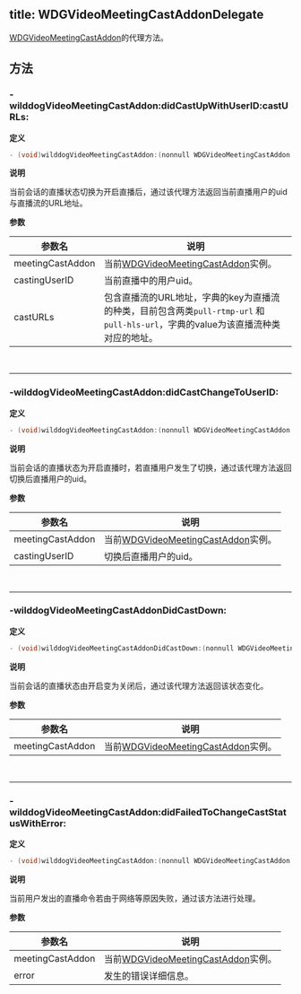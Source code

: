 title: WDGVideoMeetingCastAddonDelegate
---

[WDGVideoMeetingCastAddon](../Classes/WDGVideoMeetingCastAddon.html)的代理方法。

## 方法

### -wilddogVideoMeetingCastAddon:didCastUpWithUserID:castURLs:

**定义**

```objectivec
- (void)wilddogVideoMeetingCastAddon:(nonnull WDGVideoMeetingCastAddon *)meetingCastAddondidCastUpWithUserID:(nonnull NSString *)castingUserIDcastURLs:(nonnull NSDictionary<NSString *, NSString *> *)castURLs;
```

**说明**

当前会话的直播状态切换为开启直播后，通过该代理方法返回当前直播用户的uid与直播流的URL地址。

**参数**

 参数名 | 说明 
---|---
meetingCastAddon|当前[WDGVideoMeetingCastAddon](../Classes/WDGVideoMeetingCastAddon.html)实例。
castingUserID|当前直播中的用户uid。 
castURLs|包含直播流的URL地址，字典的key为直播流的种类，目前包含两类`pull-rtmp-url` 和 `pull-hls-url`，字典的value为该直播流种类对应的地址。

</br>

---

### -wilddogVideoMeetingCastAddon:didCastChangeToUserID:

**定义**

```objectivec
- (void)wilddogVideoMeetingCastAddon:(nonnull WDGVideoMeetingCastAddon *)meetingCastAddondidCastChangeToUserID:(nonnull NSString *)castingUserID;
```

**说明**

当前会话的直播状态为开启直播时，若直播用户发生了切换，通过该代理方法返回切换后直播用户的uid。

**参数**

 参数名 | 说明 
---|---
meetingCastAddon|当前[WDGVideoMeetingCastAddon](../Classes/WDGVideoMeetingCastAddon.html)实例。
castingUserID|切换后直播用户的uid。

</br>

---

### -wilddogVideoMeetingCastAddonDidCastDown:

**定义**

```objectivec
- (void)wilddogVideoMeetingCastAddonDidCastDown:(nonnull WDGVideoMeetingCastAddon *)meetingCastAddon;
```

**说明**

当前会话的直播状态由开启变为关闭后，通过该代理方法返回该状态变化。

**参数**

 参数名 | 说明 
---|---
meetingCastAddon|当前[WDGVideoMeetingCastAddon](../Classes/WDGVideoMeetingCastAddon.html)实例。

</br>

---

### -wilddogVideoMeetingCastAddon:didFailedToChangeCastStatusWithError:

**定义**

```objectivec
- (void)wilddogVideoMeetingCastAddon:(nonnull WDGVideoMeetingCastAddon *)meetingCastAddondidFailedToChangeCastStatusWithError:(nonnull NSError *)error;
```

**说明**

当前用户发出的直播命令若由于网络等原因失败，通过该方法进行处理。

**参数**

 参数名 | 说明 
---|---
meetingCastAddon|当前[WDGVideoMeetingCastAddon](../Classes/WDGVideoMeetingCastAddon.html)实例。
error|发生的错误详细信息。
